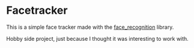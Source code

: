 # Facetracker

This is a simple face tracker made with the [face_recognition]("https://github.com/ageitgey/face_recognition") library.

Hobby side project, just because I thought it was interesting to work with.
